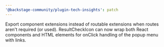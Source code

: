 ```yaml
---
'@backstage-community/plugin-tech-insights': patch
---
```


Export component extensions instead of routable extensions when routes aren't required (or used). ResultCheckIcon can now wrap both React components and HTML elements for onClick handling of the popup menu with links.
